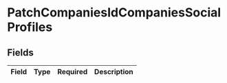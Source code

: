 # PatchCompaniesIdCompaniesSocialProfiles


## Fields

| Field       | Type        | Required    | Description |
| ----------- | ----------- | ----------- | ----------- |